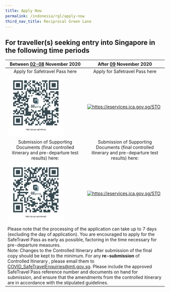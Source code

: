 ```yaml
---
title: Apply Now
permalink: /indonesia/rgl/apply-now
third_nav_title: Reciprocal Green Lane
---
```


## **For traveller(s) seeking entry into Singapore in the following time periods**

<table>
  <thead>
    <tr>
      <th  style="text-align:center;"><b>Between <span style="font-color:red"><u>02-08</u></span> November 2020 </b> </th>
      <th style="text-align:center;"><b>After <u>09</u> November 2020</b></th>
    </tr>
  </thead>
  <tbody>
    <tr>
      <td style="text-align:center;">Apply for Safetravel Pass here</td>
     <!-- <td width="50%" style="text-align:center;"><a href="https://go.gov.sg/indonrgl2">https://go.gov.sg/indonrgl2</a></td>-->
      <td width="50%" style="text-align:center;">Apply for Safetravel Pass here</td>
    </tr>
    <tr>
      <td><a href="https://go.gov.sg/indonrgl"><img src="/images/qr-indonrgl.png" alt="https://go.gov.sg/indonrgl" title="https://go.gov.sg/indonrgl" style="width:75%;"></a></td>
      <td><a href="https://eservices.ica.gov.sg/STO"><img src="/images/qr-rglapp.png" alt="https://eservices.ica.gov.sg/STO" title="https://eservices.ica.gov.sg/STO" style="width:75%;"></a></td>
    </tr>
       <tr>
      <td style="text-align:center;">Submission of Supporting Documents (final controlled itinerary and pre-departure test results) here: </td>
      <td width="50%" style="text-align:center;">Submission of Supporting Documents (final controlled itinerary and pre-departure test results) here: </td>
    </tr>
    <tr>
      <td><a href="https://go.gov.sg/indonrgl2"><img src="/images/qr-indonrgl2.png" alt="https://go.gov.sg/indonrgl2" title="https://go.gov.sg/indonrgl2" style="width:75%;"></a></td>
      <td><a href="https://eservices.ica.gov.sg/STO"><img src="/images/qr-rglapp.png" alt="https://eservices.ica.gov.sg/STO" title="https://eservices.ica.gov.sg/STO" style="width:75%;"></a></td>
    </tr>
    <tr>
      <td colspan="2">Please note that the processing of the application can take up to 7 days (excluding the day of application). You are encouraged to apply for the SafeTravel Pass as early as possible, factoring in the time necessary for pre-departure measures.<br/>
        Note: Changes to the Controlled Itinerary after submission of the final copy should be kept to the minimum. For any <b>re-submission</b> of Controlled Itinerary , please email them to <a href="COVID_SafeTravelEnquiries@mti.gov.sg">COVID_SafeTravelEnquiries@mti.gov.sg</a>. Please include the approved SafeTravel Pass reference number and documents on hand for submission, and ensure that the amendments from the controlled itinerary are in accordance with the stipulated guidelines. 
      </td>
    </tr>
  </tbody>
</table>
